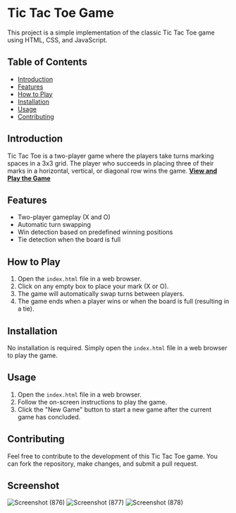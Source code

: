 # Tic Tac Toe Game

This project is a simple implementation of the classic Tic Tac Toe game using HTML, CSS, and JavaScript.

## Table of Contents
- [Introduction](#introduction)
- [Features](#features)
- [How to Play](#how-to-play)
- [Installation](#installation)
- [Usage](#usage)
- [Contributing](#contributing)

## Introduction

Tic Tac Toe is a two-player game where the players take turns marking spaces in a 3x3 grid. The player who succeeds in placing three of their marks in a horizontal, vertical, or diagonal row wins the game.
**[View and Play the Game](https://chipper-bienenstitch-542ee5.netlify.app/)**

## Features

- Two-player gameplay (X and O)
- Automatic turn swapping
- Win detection based on predefined winning positions
- Tie detection when the board is full

## How to Play

1. Open the `index.html` file in a web browser.
2. Click on any empty box to place your mark (X or O).
3. The game will automatically swap turns between players.
4. The game ends when a player wins or when the board is full (resulting in a tie).

## Installation

No installation is required. Simply open the `index.html` file in a web browser to play the game.

## Usage

1. Open the `index.html` file in a web browser.
2. Follow the on-screen instructions to play the game.
3. Click the "New Game" button to start a new game after the current game has concluded.

## Contributing

Feel free to contribute to the development of this Tic Tac Toe game. You can fork the repository, make changes, and submit a pull request.

## Screenshot

![Screenshot (876)](https://github.com/raza-m01/Tic-Tac-Toe/assets/113848902/eb2b2d31-d12b-4c18-bcb6-57cb7ceff0df)
![Screenshot (877)](https://github.com/raza-m01/Tic-Tac-Toe/assets/113848902/c8744a2c-799b-4d27-9435-79aad68e8b30)
![Screenshot (878)](https://github.com/raza-m01/Tic-Tac-Toe/assets/113848902/0995ba65-ac8d-414d-a76d-4b7d105cfef6)



